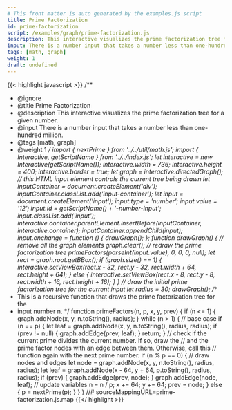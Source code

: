 ```yaml
---
# This front matter is auto generated by the examples.js script
title: Prime Factorization
id: prime-factorization
script: /examples/graph/prime-factorization.js
description: This interactive visualizes the prime factorization tree for a given number.
input: There is a number input that takes a number less than one-hundred million.
tags: [math, graph]
weight: 1
draft: undefined
---
```


{{< highlight javascript >}}
/**
* @ignore
* @title Prime Factorization
* @description This interactive visualizes the prime factorization tree for a given number.
* @input There is a number input that takes a number less than one-hundred million.
* @tags [math, graph]
* @weight 1
*/
import { nextPrime } from '../../util/math.js';
import { Interactive, getScriptName } from '../../index.js';
let interactive = new Interactive(getScriptName());
interactive.width = 736;
interactive.height = 400;
interactive.border = true;
let graph = interactive.directedGraph();
// this HTML input element controls the current tree being drawn
let inputContainer = document.createElement('div');
inputContainer.classList.add('input-container');
let input = document.createElement('input');
input.type = 'number';
input.value = '12';
input.id = getScriptName() + '-number-input';
input.classList.add('input');
interactive.container.parentElement.insertBefore(inputContainer, interactive.container);
inputContainer.appendChild(input);
input.onchange = function () {
    drawGraph();
};
function drawGraph() {
    // remove all the graph elements
    graph.clear();
    // redraw the prime factorization tree
    primeFactors(parseInt(input.value), 0, 0, 0, null);
    let rect = graph.root.getBBox();
    if (graph.size() == 1) {
        interactive.setViewBox(rect.x - 32, rect.y - 32, rect.width + 64, rect.height + 64);
    }
    else {
        interactive.setViewBox(rect.x - 8, rect.y - 8, rect.width + 16, rect.height + 16);
    }
}
// draw the initial prime factorization tree for the current input
let radius = 30;
drawGraph();
/**
* This is a recursive function that draws the prime factorization tree for the
* input number n.
*/
function primeFactors(n, p, x, y, prev) {
    if (n <= 1) {
        graph.addNode(x, y, n.toString(), radius);
    }
    while (n > 1) {
        // base case
        if (n == p) {
            let leaf = graph.addNode(x, y, n.toString(), radius, radius);
            if (prev != null) {
                graph.addEdge(prev, leaf);
            }
            return;
        }
        // check if the current prime divides the current number. If so, draw the
        // and the prime factor nodes with an edge between them. Otherwise, call this
        // function again with the next prime number.
        if (n % p == 0) {
            // draw nodes and edges
            let node = graph.addNode(x, y, n.toString(), radius, radius);
            let leaf = graph.addNode(x - 64, y + 64, p.toString(), radius, radius);
            if (prev) {
                graph.addEdge(prev, node);
            }
            graph.addEdge(node, leaf);
            // update variables
            n = n / p;
            x += 64;
            y += 64;
            prev = node;
        }
        else {
            p = nextPrime(p);
        }
    }
}
//# sourceMappingURL=prime-factorization.js.map
{{</ highlight >}}
